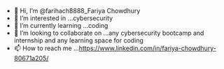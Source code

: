- 👋 Hi, I’m @farihach8888_Fariya Chowdhury
- 👀 I’m interested in ...cybersecurity 
- 🌱 I’m currently learning ...coding
- 💞️ I’m looking to collaborate on ...any cybersecurity bootcamp and internship and any learning space for coding 
- 📫 How to reach me ...https://www.linkedin.com/in/fariya-chowdhury-80671a205/


<!---
farihach8888/farihach8888 is a ✨ special ✨ repository because its `README.md` (this file) appears on your GitHub profile.
You can click the Preview link to take a look at your changes.
--->
